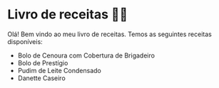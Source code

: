 # Livro de receitas :cake::lollipop:

Olá! Bem vindo ao meu livro de receitas. Temos as seguintes receitas disponíveis:

* Bolo de Cenoura com Cobertura de Brigadeiro
* Bolo de Prestígio
* Pudim de Leite Condensado
* Danette Caseiro

